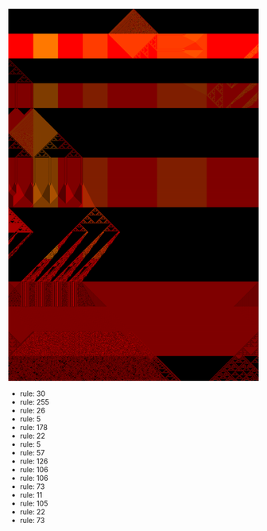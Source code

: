 ![photo](./output.png) 
 * rule: 30
* rule: 255
* rule: 26
* rule: 5
* rule: 178
* rule: 22
* rule: 5
* rule: 57
* rule: 126
* rule: 106
* rule: 106
* rule: 73
* rule: 11
* rule: 105
* rule: 22
* rule: 73
